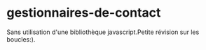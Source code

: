# gestionnaires-de-contact
Sans utilisation d'une bibliothèque javascript.Petite révision sur les boucles:).
